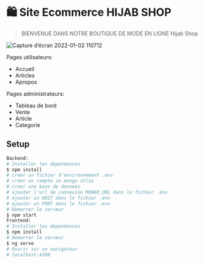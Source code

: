 # 🛍 Site Ecommerce HIJAB SHOP

> BIENVENUE DANS NOTRE BOUTIQUE DE MODE EN LIGNE Hijab Shop

![Capture d’écran 2022-01-02 110712](https://user-images.githubusercontent.com/31158553/147873026-cb0a0ad1-9ded-4249-bdb4-9d8dce8a84ef.png)

Pages utilisateurs:
* Accueil
* Articles
* Apropos

Pages administrateurs:
* Tableau de bord
* Vente
* Article
* Categorie

## Setup

``` bash
Backend:
# Installer les dependances
$ npm install 
# creer un fichier d'environnement .env
# creer un compte un mongo atlas
# creer une base de donnees
# ajouter l'url de connexion MONGO_URL dans le fichier .env
# ajouter un HOST dans le fichier .env
# ajouter un PORT dans le fichier .env
# Demarrer le serveur
$ npm start
Frontend: 
# Installer les dependances
$ npm install 
# Demarrer le serveur
$ ng serve
# Ouvrir sur un navigateur
# localhost:4200
```
